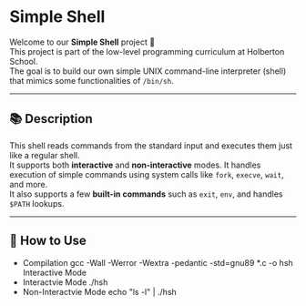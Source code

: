 # Simple Shell

Welcome to our **Simple Shell** project 👋  
This project is part of the low-level programming curriculum at Holberton School.  
The goal is to build our own simple UNIX command-line interpreter (shell) that mimics some functionalities of `/bin/sh`.

---

## 📚 Description

This shell reads commands from the standard input and executes them just like a regular shell.  
It supports both **interactive** and **non-interactive** modes. It handles execution of simple commands using system calls like `fork`, `execve`, `wait`, and more.  
It also supports a few **built-in commands** such as `exit`, `env`, and handles `$PATH` lookups.

---

## 🔧 How to Use

- Compilation
    gcc -Wall -Werror -Wextra -pedantic -std=gnu89 *.c -o hsh
Interactive Mode
- Interactvie Mode 
    ./hsh
- Non-Interactvie Mode 
    echo "ls -l" | ./hsh
